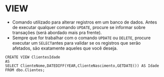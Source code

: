 # VIEW

* Comando utilizado para alterar registros em um banco de dados. Antes de executar qualquer comando `UPDATE`, procure se informar sobre transações \(será abordado mais pra frente\).
* Sempre que for trabalhar com o comando `UPDATE` ou `DELETE`, procure executar um `SELECT`antes para validar se os registros que serão afetados, são exatamente aqueles que você deseja.

```text
CREATE VIEW ClientesIdade
AS
SELECT ClienteNome,DATEDIFF(YEAR,ClienteNascimento,GETDATE()) AS Idade        FROM dbo.Clientes;
```

